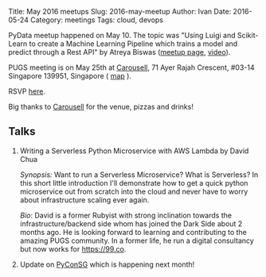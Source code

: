 Title: May 2016 meetups
Slug: 2016-may-meetup
Author: Ivan
Date: 2016-05-24
Category: meetings
Tags: cloud, devops

PyData meetup happened on May 10. The topic was "Using Luigi and Scikit-Learn to
create a Machine Learning Pipeline which trains a model and predict through a Rest API" by Atreya Biswas
([meetup page](http://www.meetup.com/PyData-SG/events/227687789/),
[video](https://engineers.sg/video/a-machine-learning-data-pipeline-pydata-sg--723)).


PUGS meeting is on May 25th at [Carousell](https://carousell.com),
71 Ayer Rajah Crescent, #03-14 Singapore 139951, Singapore (
[map](https://www.google.com/maps/place/71+Ayer+Rajah+Crescent,+Singapore+139951/@1.2967417,103.7844749,17z/data=!3m1!4b1!4m5!3m4!1s0x31da1a4fd6a29643:0x1cbb8a56dd8c9ccf!8m2!3d1.2967417!4d103.7866636?hl=en)
).

RSVP [here](http://www.meetup.com/Singapore-Python-User-Group/events/230569164/).

Big thanks to [Carousell](https://carousell.com) for the venue, pizzas and drinks!


## Talks

1. Writing a Serverless Python Microservice with AWS Lambda by David Chua

    *Synopsis:* Want to run a Serverless Microservice? What is Serverless? In this short
    little introduction I'll demonstrate how to get a quick python microservice
    out from scratch into the cloud and never have to worry about infrastructure
    scaling ever again. 

    *Bio*: David is a former Rubyist with strong inclination towards the
    infrastructure/backend side whom has joined the Dark Side about 2 months ago.
    He is looking forward to learning and contributing to the amazing PUGS
    community. In a former life, he run a digital consultancy but now works for <https://99.co>.

2. Update on [PyConSG](https://pycon.sg) which is happening next month!
